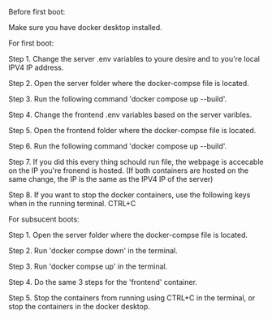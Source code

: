 Before first boot:

Make sure you have docker desktop installed.


For first boot:

Step 1. Change the server .env variables to youre desire and to you're local IPV4 IP address.

Step 2. Open the server folder where the docker-compse file is located.

Step 3. Run the following command 'docker compose up --build'.

Step 4. Change the frontend .env variables based on the server varibles.

Step 5. Open the frontend folder where the docker-compse file is located.

Step 6. Run the following command 'docker compose up --build'. 

Step 7. If you did this every thing schould run file, the webpage is accecable on the IP you're fronend is hosted. (If both containers are hosted on the same change, the IP is the same as the IPV4 IP of the server)

Step 8. If you want to stop the docker containers, use the following keys when in the running terminal. CTRL+C


For subsucent boots:

Step 1. Open the server folder where the docker-compse file is located.

Step 2. Run 'docker compse down' in the terminal.

Step 3. Run 'docker compse up' in the terminal.

Step 4. Do the same 3 steps for the 'frontend' container.

Step 5. Stop the containers from running using CTRL+C in the terminal, or stop the containers in the docker desktop.
